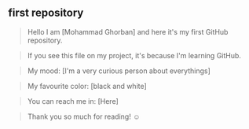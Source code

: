 ## first repository ##

>Hello I am [Mohammad Ghorban] and here it's my first GitHub repository.

>If you see this file on my project, it's because I'm learning GitHub.

>My mood: [I'm a very curious person about everythings]

>My favourite color: [black and white]

>You can reach me in: [Here]

>Thank you so much for reading! ☺
